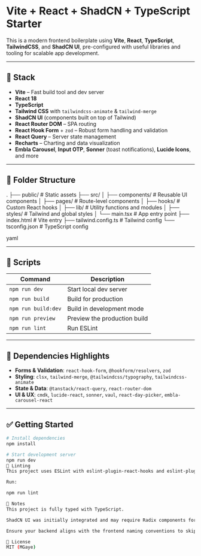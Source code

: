# Vite + React + ShadCN + TypeScript Starter

This is a modern frontend boilerplate using **Vite**, **React**, **TypeScript**, **TailwindCSS**, and **ShadCN UI**, pre-configured with useful libraries and tooling for scalable app development.

---

## 🔧 Stack

- **Vite** – Fast build tool and dev server
- **React 18**
- **TypeScript**
- **Tailwind CSS** with `tailwindcss-animate` & `tailwind-merge`
- **ShadCN UI** (components built on top of Tailwind)
- **React Router DOM** – SPA routing
- **React Hook Form** + `zod` – Robust form handling and validation
- **React Query** – Server state management
- **Recharts** – Charting and data visualization
- **Embla Carousel**, **Input OTP**, **Sonner** (toast notifications), **Lucide Icons**, and more

---

## 📁 Folder Structure

.
├── public/ # Static assets
├── src/
│ ├── components/ # Reusable UI components
│ ├── pages/ # Route-level components
│ ├── hooks/ # Custom React hooks
│ ├── lib/ # Utility functions and modules
│ ├── styles/ # Tailwind and global styles
│ └── main.tsx # App entry point
├── index.html # Vite entry
├── tailwind.config.ts # Tailwind config
└── tsconfig.json # TypeScript config

yaml


---

## 🚀 Scripts

| Command         | Description                        |
|----------------|------------------------------------|
| `npm run dev`  | Start local dev server             |
| `npm run build`| Build for production               |
| `npm run build:dev` | Build in development mode     |
| `npm run preview` | Preview the production build    |
| `npm run lint` | Run ESLint                         |

---

## 🧱 Dependencies Highlights

- **Forms & Validation**: `react-hook-form`, `@hookform/resolvers`, `zod`
- **Styling**: `clsx`, `tailwind-merge`, `@tailwindcss/typography`, `tailwindcss-animate`
- **State & Data**: `@tanstack/react-query`, `react-router-dom`
- **UI & UX**: `cmdk`, `lucide-react`, `sonner`, `vaul`, `react-day-picker`, `embla-carousel-react`

---

## ✅ Getting Started

```bash
# Install dependencies
npm install

# Start development server
npm run dev
🧪 Linting
This project uses ESLint with eslint-plugin-react-hooks and eslint-plugin-react-refresh.

Run:

npm run lint

📝 Notes
This project is fully typed with TypeScript.

ShadCN UI was initially integrated and may require Radix components for advanced features.

Ensure your backend aligns with the frontend naming conventions to skip unnecessary data mapping.

📄 License
MIT (MGaye)














